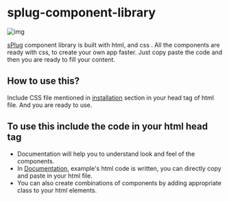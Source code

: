 # splug-component-library
![img](https://splug-dev.netlify.app/assets/logo/logo.jpg)

[sPlug](https://splug-dev.netlify.app/index.html) component library is built with html, and css . All the components are ready with css, to create your own app faster. Just copy paste the code and then you are ready to fill your content.

## How to use this?
Include CSS file mentioned in [installation](https://splug-dev.netlify.app/#home-page-code-snippet-id) section in your head tag of html file. And you are ready to use.

## To use this include the code in your html head tag
- Documentation will help you to understand look and feel of the components.
- In [Documentation](https://splug-dev.netlify.app/docs-page.html), example's html code is written, you can directly copy and paste in your html file.
- You can also create combinations of components by adding appropriate class to your html elements.

